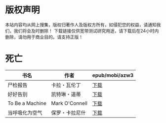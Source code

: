 # 版权声明

本站内容均从网上搜集，版权归著作人及版权方所有，如侵犯您的权益，请通知我们，我们将会及时删除！ 下载链接仅供宽带测试研究用途，请下载后在24小时内删除，请勿用于商业目的。请支持正版！

# 死亡

| 书名 | 作者 | epub/mobi/azw3 |
| --- | --- | --- |
| 尸检报告 | 卡拉・瓦伦丁 | [下载](https://url89.ctfile.com/f/31084289-1356987277-fccf1c?p=8866) |
| 好好告别 | 凯特琳・道蒂 | [下载](https://url89.ctfile.com/f/31084289-1357034647-664db9?p=8866) |
| To Be a Machine | Mark O'Connell | [下载](https://url89.ctfile.com/f/31084289-1357027078-09d6c7?p=8866) |
| 当呼吸化为空气 | 保罗・卡拉尼什 | [下载](https://url89.ctfile.com/f/31084289-1357007728-be0887?p=8866) |
